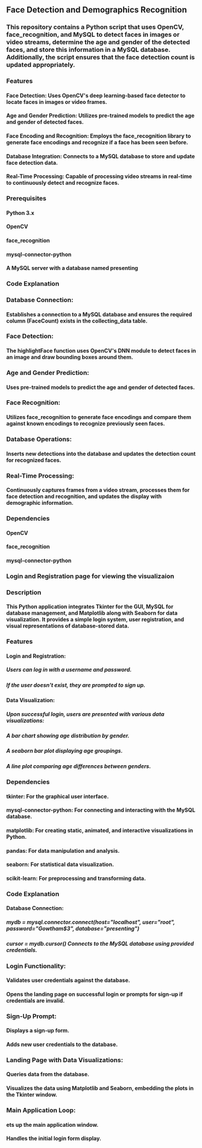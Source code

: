 ## Face Detection and Demographics Recognition
### This repository contains a Python script that uses OpenCV, face_recognition, and MySQL to detect faces in images or video streams, determine the age and gender of the detected faces, and store this information in a MySQL database. Additionally, the script ensures that the face detection count is updated appropriately.
### Features
#### Face Detection: Uses OpenCV's deep learning-based face detector to locate faces in images or video frames.
#### Age and Gender Prediction: Utilizes pre-trained models to predict the age and gender of detected faces.
#### Face Encoding and Recognition: Employs the face_recognition library to generate face encodings and recognize if a face has been seen before.
#### Database Integration: Connects to a MySQL database to store and update face detection data.
#### Real-Time Processing: Capable of processing video streams in real-time to continuously detect and recognize faces.
### Prerequisites
#### Python 3.x
#### OpenCV
#### face_recognition
#### mysql-connector-python
#### A MySQL server with a database named presenting
### Code Explanation
### Database Connection:
#### Establishes a connection to a MySQL database and ensures the required column (FaceCount) exists in the collecting_data table.
### Face Detection:
#### The highlightFace function uses OpenCV's DNN module to detect faces in an image and draw bounding boxes around them.
### Age and Gender Prediction:
#### Uses pre-trained models to predict the age and gender of detected faces.
### Face Recognition:
#### Utilizes face_recognition to generate face encodings and compare them against known encodings to recognize previously seen faces.
### Database Operations:
#### Inserts new detections into the database and updates the detection count for recognized faces.
### Real-Time Processing:
#### Continuously captures frames from a video stream, processes them for face detection and recognition, and updates the display with demographic information.
### Dependencies
#### OpenCV
#### face_recognition
#### mysql-connector-python
### Login and Registration page for viewing the visualizaion
### Description
#### This Python application integrates Tkinter for the GUI, MySQL for database management, and Matplotlib along with Seaborn for data visualization. It provides a simple login system, user registration, and visual representations of database-stored data.
### Features
#### Login and Registration:
##### Users can log in with a username and password.
##### If the user doesn't exist, they are prompted to sign up.
#### Data Visualization:
##### Upon successful login, users are presented with various data visualizations:
##### A bar chart showing age distribution by gender.
##### A seaborn bar plot displaying age groupings.
##### A line plot comparing age differences between genders.
### Dependencies
#### tkinter: For the graphical user interface.
#### mysql-connector-python: For connecting and interacting with the MySQL database.
#### matplotlib: For creating static, animated, and interactive visualizations in Python.
#### pandas: For data manipulation and analysis.
#### seaborn: For statistical data visualization.
#### scikit-learn: For preprocessing and transforming data.
### Code Explanation
#### Database Connection:
##### mydb = mysql.connector.connect(host="localhost", user="root", password="Gowtham$3", database="presenting")
##### cursor = mydb.cursor() Connects to the MySQL database using provided credentials.

### Login Functionality:
#### Validates user credentials against the database.
#### Opens the landing page on successful login or prompts for sign-up if credentials are invalid.
### Sign-Up Prompt:
#### Displays a sign-up form.
#### Adds new user credentials to the database.
### Landing Page with Data Visualizations:
#### Queries data from the database.
#### Visualizes the data using Matplotlib and Seaborn, embedding the plots in the Tkinter window.
### Main Application Loop:
#### ets up the main application window.
#### Handles the initial login form display.
